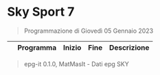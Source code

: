 # Sky Sport 7
> Programmazione di Giovedì 05 Gennaio 2023

||Programma|Inizio|Fine|Descrizione|
|---|---|---|---|---|



 > epg-it 0.1.0, MatMasIt - Dati epg SKY